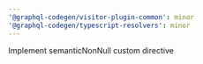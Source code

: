 ```yaml
---
'@graphql-codegen/visitor-plugin-common': minor
'@graphql-codegen/typescript-resolvers': minor
---
```


Implement semanticNonNull custom directive
